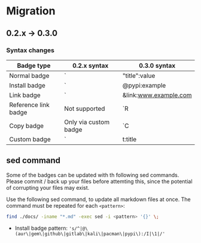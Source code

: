 # Migration

## 0.2.x -> 0.3.0

### Syntax changes

Badge type | 0.2.x syntax | 0.3.0 syntax
---|---|---
Normal badge | `|"title":value|` | `|title|value|`
Install badge | `|@pypi:example|` | `I|pypi|example|`
Link badge | `|&link:www.example.com|` | `L|link|www.example.com|`
Reference link badge | Not supported | `R|link|example_ref|`
Copy badge | Only via custom badge | `C|title|text to show and copy|`
Custom badge | `|t:title|c:text to copy|v:text to show|l:https://example.com|end` | `|title|text to show|c:text to copy|l:https://example.com|`

## sed command

Some of the badges can be updated with th following sed commands.
Please commit / back up your files before attemting this, since the potential of corrupting your files may exist.

Use the following sed command, to update all markdown files at once.
The command must be repeated for each `<pattern>`:
```bash
find ./docs/ -iname "*.md" -exec sed -i <pattern> '{}' \;
```

- Install badge pattern: `'s/^|@\(aur\|gem\|github\|gitlab\|kali\|pacman\|pypi\):/I|\1|/'`
